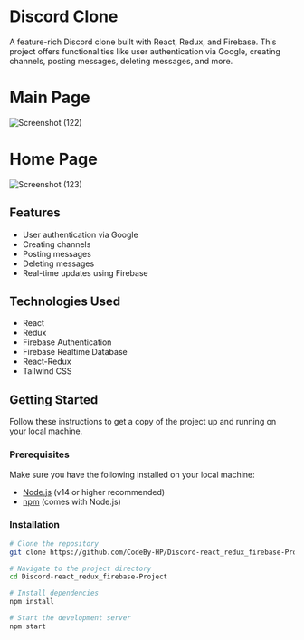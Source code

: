 # Discord Clone

A feature-rich Discord clone built with React, Redux, and Firebase. This project offers functionalities like user authentication via Google, creating channels, posting messages, deleting messages, and more.

# Main Page
![Screenshot (122)](https://github.com/CodeBy-HP/Discord-react_redux_firebase-Project/assets/145273554/ef3199a7-5ae6-4e8e-8bed-1a2efc23cbec)

# Home Page
![Screenshot (123)](https://github.com/CodeBy-HP/Discord-react_redux_firebase-Project/assets/145273554/2290704e-c450-4e0b-afb4-9bc44f7c527d)

## Features

- User authentication via Google
- Creating channels
- Posting messages
- Deleting messages
- Real-time updates using Firebase

## Technologies Used

- React
- Redux
- Firebase Authentication
- Firebase Realtime Database
- React-Redux
- Tailwind CSS

## Getting Started

Follow these instructions to get a copy of the project up and running on your local machine.

### Prerequisites

Make sure you have the following installed on your local machine:

- [Node.js](https://nodejs.org/) (v14 or higher recommended)
- [npm](https://www.npmjs.com/) (comes with Node.js)

### Installation

```sh
# Clone the repository
git clone https://github.com/CodeBy-HP/Discord-react_redux_firebase-Project.git

# Navigate to the project directory
cd Discord-react_redux_firebase-Project

# Install dependencies
npm install

# Start the development server
npm start

